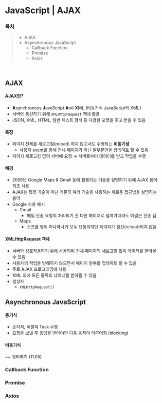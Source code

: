 # JavaScript | AJAX

### 목차

> - AJAX
> - Asynchronous JavaScript
>   - Callback Function
>   - Promise
>   - Axios

<br>

## AJAX

#### AJAX란?

- **A**synchronous **J**avaScript **A**nd **X**ML (비동기식 JavaScript와 XML)
- 서버와 통신하기 위해 `XMLHttpRequest` 객체 활용
- JSON, XML, HTML, 일반 텍스트 형식 등 다양한 포맷을 주고 받을 수 있음

#### 특징

- 페이지 전체를 새로고침(reload) 하지 않고서도 수행되는 **비동기성**
  - 사용자 event를 통해 전체 페이지가 아닌 일부분만을 업데이트 할 수 있음
- 페이지 새로고침 없이 서버에 요청 → 서버로부터 데이터를 받고 작업을 수행

#### 배경

- 2005년 Google Maps & Gmail 등에 활용되는 기술을 설명하기 위해 AJAX 용어 최초 사용
- AJAX는 특정 기술이 아닌 기존의 여러 기술을 사용하는 새로운 접근법을 설명하는 용어
- Google 사용 예시
  - Gmail
    - 메일 전송 요청이 처리되기 전 다른 페이지로 넘어가더라도 메일은 전송 됨
  - Maps
    - 스크롤 행위 하나하나가 모두 요청이지만 페이지가 갱신(reload)되지 않음

#### XMLHttpRequest 객체

- 서버와 상호작용하기 위해 사용되며 전체 페이지의 새로고침 없이 데이터를 받아올 수 있음
- 사용자의 작업을 방해하지 않으면서 페이지 일부를 업데이트 할 수 있음
- 주로 AJAX 프로그래밍에 사용
- XML 외에 모든 종류의 데이터를 받아올 수 있음
- 생성자
  - `XMLHttpRequest()`



## Asynchronous JavaScript

#### 동기식

- 순차적, 직렬적 Task 수행
- 요청을 보낸 후 응답을 받아야만 다음 동작이 이루어짐 (blocking)

#### 비동기식

~~ 정리하기 (11.05)

### Callback Function

### Promise

### Axios

